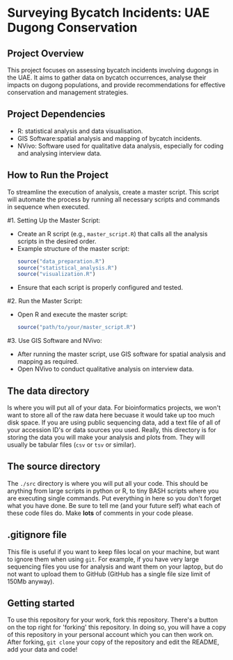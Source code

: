 # Surveying Bycatch Incidents: UAE Dugong Conservation

## Project Overview
This project focuses on assessing bycatch incidents involving dugongs in the UAE. It aims to gather data on bycatch occurrences, analyse their impacts on dugong populations, and provide recommendations for effective conservation and management strategies.

## Project Dependencies
- R:  statistical analysis and data visualisation.
- GIS Software:spatial analysis and mapping of bycatch incidents.
- NVivo: Software used for qualitative data analysis, especially for coding and analysing interview data.

## How to Run the Project

To streamline the execution of analysis, create a master script. This script will automate the process by running all necessary scripts and commands in sequence when executed.

#1. Setting Up the Master Script:
   - Create an R script (e.g., `master_script.R`) that calls all the analysis scripts in the desired order.
   - Example structure of the master script:
     ```R
     source("data_preparation.R")
     source("statistical_analysis.R")
     source("visualization.R")
     ```
   - Ensure that each script is properly configured and tested.

#2. Run the Master Script:
   - Open R and execute the master script:
     ```R
     source("path/to/your/master_script.R")
     ```

#3. Use GIS Software and NVivo:
   - After running the master script, use GIS software for spatial analysis and mapping as required.
   - Open NVivo to conduct qualitative analysis on interview data.


## The data directory

Is where you will put all of your data. For bioinformatics projects, we won't want to store all of the raw data here becuase it would take up too much disk space. If you are using public sequencing data, add a text file of all of your accession ID's or data sources you used. Really, this directory is for storing the data you will make your analysis and plots from. They will usually be tabular files (`csv` or `tsv` or similar).

## The source directory

The `./src` directory is where you will put all your code. This should be anything from large scripts in python or R, to tiny BASH scripts where you are executing single commands. Put everything in here so you don't forget what you have done. Be sure to tell me (and your future self) what each of these code files do. Make **lots** of comments in your code please.

## .gitignore file

This file is useful if you want to keep files local on your machine, but want to ignore them when using `git`. For example, if you have very large sequencing files you use for analysis and want them on your laptop, but do not want to upload them to GitHub (GitHub has a single file size limit of 150Mb anyway).

## Getting started

To use this repository for your work, fork this repository. There's a button on the top right for 'forking' this repository. In doing so, you will have a copy of this repository in your personal account which you can then work on. After forking, `git clone` your copy of the repository and edit the README, add your data and code!



